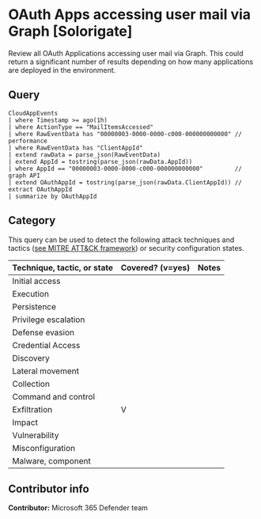 # OAuth Apps accessing user mail via Graph [Solorigate]

Review all OAuth Applications accessing user mail via Graph. 
This could return a significant number of results depending on how many applications are deployed in the environment. 

## Query

```kusto
CloudAppEvents 
| where Timestamp >= ago(1h) 
| where ActionType == "MailItemsAccessed" 
| where RawEventData has "00000003-0000-0000-c000-000000000000" // performance 
| where RawEventData has "ClientAppId" 
| extend rawData = parse_json(RawEventData) 
| extend AppId = tostring(parse_json(rawData.AppId)) 
| where AppId == "00000003-0000-0000-c000-000000000000"         // graph API 
| extend OAuthAppId = tostring(parse_json(rawData.ClientAppId)) // extract OAuthAppId 
| summarize by OAuthAppId 
```

## Category

This query can be used to detect the following attack techniques and tactics ([see MITRE ATT&CK framework](https://attack.mitre.org/)) or security configuration states.

| Technique, tactic, or state | Covered? (v=yes) | Notes |
|------------------------|----------|-------|
| Initial access |  |  |
| Execution |  |  |
| Persistence | |  |
| Privilege escalation |  |  |
| Defense evasion |  |  |
| Credential Access |  |  |
| Discovery |  |  |
| Lateral movement |  |  |
| Collection |  |  |
| Command and control |  |  |
| Exfiltration | V |  |
| Impact | |  |
| Vulnerability |  |  |
| Misconfiguration |  |  |
| Malware, component | |  |

## Contributor info

**Contributor:** Microsoft 365 Defender team

